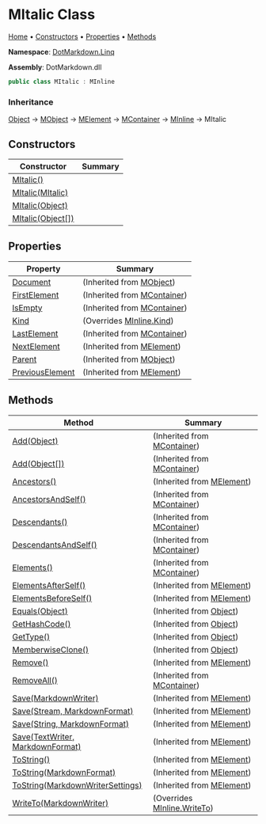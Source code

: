 <a name="_top"></a>

# MItalic Class

[Home](../../../README.md#_top) &#x2022; [Constructors](#constructors) &#x2022; [Properties](#properties) &#x2022; [Methods](#methods)

**Namespace**: [DotMarkdown.Linq](../README.md#_top)

**Assembly**: DotMarkdown\.dll

```csharp
public class MItalic : MInline
```

### Inheritance

[Object](https://docs.microsoft.com/en-us/dotnet/api/system.object) &#x2192; [MObject](../MObject/README.md#_top) &#x2192; [MElement](../MElement/README.md#_top) &#x2192; [MContainer](../MContainer/README.md#_top) &#x2192; [MInline](../MInline/README.md#_top) &#x2192; MItalic

## Constructors

| Constructor | Summary |
| ----------- | ------- |
| [MItalic()](-ctor/README.md#DotMarkdown_Linq_MItalic__ctor) | |
| [MItalic(MItalic)](-ctor/README.md#DotMarkdown_Linq_MItalic__ctor_DotMarkdown_Linq_MItalic_) | |
| [MItalic(Object)](-ctor/README.md#DotMarkdown_Linq_MItalic__ctor_System_Object_) | |
| [MItalic(Object\[\])](-ctor/README.md#DotMarkdown_Linq_MItalic__ctor_System_Object___) | |

## Properties

| Property | Summary |
| -------- | ------- |
| [Document](../MObject/Document/README.md#_top) |  \(Inherited from [MObject](../MObject/README.md#_top)\) |
| [FirstElement](../MContainer/FirstElement/README.md#_top) |  \(Inherited from [MContainer](../MContainer/README.md#_top)\) |
| [IsEmpty](../MContainer/IsEmpty/README.md#_top) |  \(Inherited from [MContainer](../MContainer/README.md#_top)\) |
| [Kind](Kind/README.md#_top) |  \(Overrides [MInline.Kind](../MInline/Kind/README.md#_top)\) |
| [LastElement](../MContainer/LastElement/README.md#_top) |  \(Inherited from [MContainer](../MContainer/README.md#_top)\) |
| [NextElement](../MElement/NextElement/README.md#_top) |  \(Inherited from [MElement](../MElement/README.md#_top)\) |
| [Parent](../MObject/Parent/README.md#_top) |  \(Inherited from [MObject](../MObject/README.md#_top)\) |
| [PreviousElement](../MElement/PreviousElement/README.md#_top) |  \(Inherited from [MElement](../MElement/README.md#_top)\) |

## Methods

| Method | Summary |
| ------ | ------- |
| [Add(Object)](../MContainer/Add/README.md#DotMarkdown_Linq_MContainer_Add_System_Object_) |  \(Inherited from [MContainer](../MContainer/README.md#_top)\) |
| [Add(Object\[\])](../MContainer/Add/README.md#DotMarkdown_Linq_MContainer_Add_System_Object___) |  \(Inherited from [MContainer](../MContainer/README.md#_top)\) |
| [Ancestors()](../MElement/Ancestors/README.md#_top) |  \(Inherited from [MElement](../MElement/README.md#_top)\) |
| [AncestorsAndSelf()](../MContainer/AncestorsAndSelf/README.md#_top) |  \(Inherited from [MContainer](../MContainer/README.md#_top)\) |
| [Descendants()](../MContainer/Descendants/README.md#_top) |  \(Inherited from [MContainer](../MContainer/README.md#_top)\) |
| [DescendantsAndSelf()](../MContainer/DescendantsAndSelf/README.md#_top) |  \(Inherited from [MContainer](../MContainer/README.md#_top)\) |
| [Elements()](../MContainer/Elements/README.md#_top) |  \(Inherited from [MContainer](../MContainer/README.md#_top)\) |
| [ElementsAfterSelf()](../MElement/ElementsAfterSelf/README.md#_top) |  \(Inherited from [MElement](../MElement/README.md#_top)\) |
| [ElementsBeforeSelf()](../MElement/ElementsBeforeSelf/README.md#_top) |  \(Inherited from [MElement](../MElement/README.md#_top)\) |
| [Equals(Object)](https://docs.microsoft.com/en-us/dotnet/api/system.object.equals) |  \(Inherited from [Object](https://docs.microsoft.com/en-us/dotnet/api/system.object)\) |
| [GetHashCode()](https://docs.microsoft.com/en-us/dotnet/api/system.object.gethashcode) |  \(Inherited from [Object](https://docs.microsoft.com/en-us/dotnet/api/system.object)\) |
| [GetType()](https://docs.microsoft.com/en-us/dotnet/api/system.object.gettype) |  \(Inherited from [Object](https://docs.microsoft.com/en-us/dotnet/api/system.object)\) |
| [MemberwiseClone()](https://docs.microsoft.com/en-us/dotnet/api/system.object.memberwiseclone) |  \(Inherited from [Object](https://docs.microsoft.com/en-us/dotnet/api/system.object)\) |
| [Remove()](../MElement/Remove/README.md#_top) |  \(Inherited from [MElement](../MElement/README.md#_top)\) |
| [RemoveAll()](../MContainer/RemoveAll/README.md#_top) |  \(Inherited from [MContainer](../MContainer/README.md#_top)\) |
| [Save(MarkdownWriter)](../MElement/Save/README.md#DotMarkdown_Linq_MElement_Save_DotMarkdown_MarkdownWriter_) |  \(Inherited from [MElement](../MElement/README.md#_top)\) |
| [Save(Stream, MarkdownFormat)](../MElement/Save/README.md#DotMarkdown_Linq_MElement_Save_System_IO_Stream_DotMarkdown_MarkdownFormat_) |  \(Inherited from [MElement](../MElement/README.md#_top)\) |
| [Save(String, MarkdownFormat)](../MElement/Save/README.md#DotMarkdown_Linq_MElement_Save_System_String_DotMarkdown_MarkdownFormat_) |  \(Inherited from [MElement](../MElement/README.md#_top)\) |
| [Save(TextWriter, MarkdownFormat)](../MElement/Save/README.md#DotMarkdown_Linq_MElement_Save_System_IO_TextWriter_DotMarkdown_MarkdownFormat_) |  \(Inherited from [MElement](../MElement/README.md#_top)\) |
| [ToString()](../MElement/ToString/README.md#DotMarkdown_Linq_MElement_ToString) |  \(Inherited from [MElement](../MElement/README.md#_top)\) |
| [ToString(MarkdownFormat)](../MElement/ToString/README.md#DotMarkdown_Linq_MElement_ToString_DotMarkdown_MarkdownFormat_) |  \(Inherited from [MElement](../MElement/README.md#_top)\) |
| [ToString(MarkdownWriterSettings)](../MElement/ToString/README.md#DotMarkdown_Linq_MElement_ToString_DotMarkdown_MarkdownWriterSettings_) |  \(Inherited from [MElement](../MElement/README.md#_top)\) |
| [WriteTo(MarkdownWriter)](WriteTo/README.md#_top) |  \(Overrides [MInline.WriteTo](../MInline/WriteTo/README.md#_top)\) |

